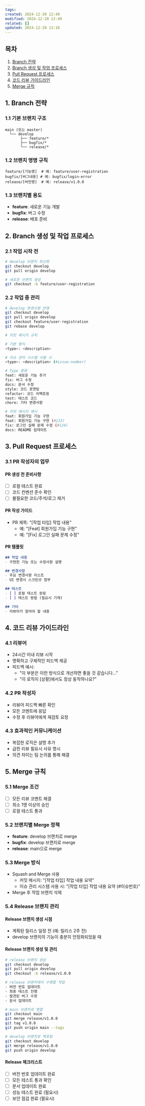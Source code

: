 ```yaml
---
tags: 
created: 2024-12-20 12:49
modified: 2024-12-20 12:49
related: []
updated: 2024-12-20 13:18
---
```

## 목차
1. [Branch 전략](#1-branch-전략)
2. [Branch 생성 및 작업 프로세스](#2-branch-생성-및-작업-프로세스)
3. [Pull Request 프로세스](#3-pull-request-프로세스)
4. [코드 리뷰 가이드라인](#4-코드-리뷰-가이드라인)
5. [Merge 규칙](#5-merge-규칙)

## 1. Branch 전략

### 1.1 기본 브랜치 구조
```
main (또는 master)
  └── develop
       ├── feature/*
       ├── bugfix/*
       └── release/*
```

### 1.2 브랜치 명명 규칙
```
feature/[기능명]  # 예: feature/user-registration
bugfix/[버그내용] # 예: bugfix/login-error
release/[버전명]  # 예: release/v1.0.0
```

### 1.3 브랜치별 용도
- **feature**: 새로운 기능 개발
- **bugfix**: 버그 수정
- **release**: 배포 준비

## 2. Branch 생성 및 작업 프로세스

### 2.1 작업 시작 전
```bash
# develop 브랜치 최신화
git checkout develop
git pull origin develop

# 새로운 브랜치 생성
git checkout -b feature/user-registration
```

### 2.2 작업 중 관리
```bash
# develop 변경사항 반영
git checkout develop
git pull origin develop
git checkout feature/user-registration
git rebase develop

# 커밋 메시지 규칙

# 기본 형식
<type>: <description>

# 이슈 관리 시스템 사용 시
<type>: <description> (#issue-number)

# Type 종류
feat: 새로운 기능 추가
fix: 버그 수정
docs: 문서 수정
style: 코드 포맷팅
refactor: 코드 리팩토링
test: 테스트 코드
chore: 기타 변경사항

# 커밋 메시지 예시
feat: 회원가입 기능 구현
feat: 회원가입 기능 구현 (#123)
fix: 로그인 실패 문제 수정 (#124)
docs: README 업데이트
```

## 3. Pull Request 프로세스

### 3.1 PR 작성자의 업무

#### PR 생성 전 준비사항
- [ ] 로컬 테스트 완료
- [ ] 코드 컨벤션 준수 확인
- [ ] 불필요한 코드/주석/로그 제거

#### PR 작성 가이드
- PR 제목: "[작업 타입] 작업 내용"
  - 예: "[Feat] 회원가입 기능 구현"
  - 예: "[Fix] 로그인 실패 문제 수정"

#### PR 템플릿
```markdown
## 작업 내용
- 구현한 기능 또는 수정사항 설명

## 변경사항
- 주요 변경사항 리스트
- UI 변경시 스크린샷 첨부

## 테스트
- [ ] 로컬 테스트 완료
- [ ] 테스트 방법 (필요시 기재)

## 기타
- 리뷰어가 알아야 할 내용
```

## 4. 코드 리뷰 가이드라인

### 4.1 리뷰어
- 24시간 이내 리뷰 시작
- 명확하고 구체적인 피드백 제공
- 피드백 예시:
  - "이 부분은 이런 방식으로 개선하면 좋을 것 같습니다..."
  - "이 로직이 [상황]에서도 정상 동작하나요?"

### 4.2 PR 작성자
- 리뷰어 피드백 빠른 확인
- 모든 코멘트에 응답
- 수정 후 리뷰어에게 재검토 요청

### 4.3 효과적인 커뮤니케이션
- 복잡한 로직은 설명 추가
- 급한 리뷰 필요시 사유 명시
- 의견 차이는 팀 논의를 통해 해결

## 5. Merge 규칙

### 5.1 Merge 조건
- [ ] 모든 리뷰 코멘트 해결
- [ ] 최소 1명 이상의 승인
- [ ] 로컬 테스트 통과

### 5.2 브랜치별 Merge 정책
- **feature**: develop 브랜치로 merge
- **bugfix**: develop 브랜치로 merge
- **release**: main으로 merge

### 5.3 Merge 방식
- Squash and Merge 사용
  - 커밋 메시지: "[작업 타입] 작업 내용 요약"
  - 이슈 관리 시스템 사용 시: "[작업 타입] 작업 내용 요약 (#이슈번호)"
- Merge 후 작업 브랜치 삭제

### 5.4 Release 브랜치 관리

#### Release 브랜치 생성 시점
- 계획된 릴리스 일정 전 (예: 릴리스 2주 전)
- develop 브랜치의 기능이 충분히 안정화되었을 때

#### Release 브랜치 생성 및 관리
```bash
# release 브랜치 생성
git checkout develop
git pull origin develop
git checkout -b release/v1.0.0

# release 브랜치에서 수행할 작업
- 버전 번호 업데이트
- 최종 테스트 진행
- 발견된 버그 수정
- 문서 업데이트

# main 브랜치로 병합
git checkout main
git merge release/v1.0.0
git tag v1.0.0
git push origin main --tags

# develop 브랜치로 백포팅
git checkout develop
git merge release/v1.0.0
git push origin develop
```

#### Release 체크리스트
- [ ] 버전 번호 업데이트 완료
- [ ] 모든 테스트 통과 확인
- [ ] 문서 업데이트 완료
- [ ] 성능 테스트 완료 (필요시)
- [ ] 보안 점검 완료 (필요시)
